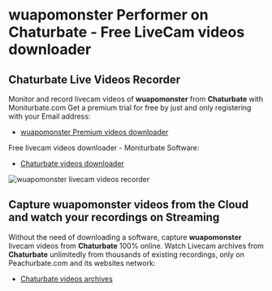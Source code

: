 # wuapomonster Performer on Chaturbate - Free LiveCam videos downloader

## Chaturbate Live Videos Recorder

Monitor and record livecam videos of **wuapomonster** from **Chaturbate** with Moniturbate.com
Get a premium trial for free by just and only registering with your Email address:
* [wuapomonster Premium videos downloader](https://moniturbate.com/request-demo-licence-key.html)

Free livecam videos downloader - Moniturbate Software:
* [Chaturbate videos downloader](https://moniturbate.com/moniturbate-download-software.html)

![wuapomonster livecam videos recorder](https://peachurnet.com/templates/moniturbate-software.png)


## Capture wuapomonster videos from the Cloud and watch your recordings on Streaming

Without the need of downloading a software, capture **wuapomonster** livecam videos from **Chaturbate** 100% online.
Watch Livecam archives from **Chaturbate** unlimitedly from thousands of existing recordings, only on Peachurbate.com and its websites network:
* [Chaturbate videos archives](https://peachurnet.com/)